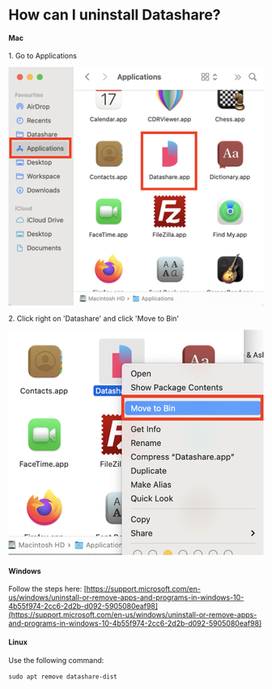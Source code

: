 # How can I uninstall Datashare?

#### Mac

&#x20;1\. Go to Applications

![](<../../../.gitbook/assets/Screenshot 2021-10-26 at 09.16.08.png>)

&#x20;2\. Click right on 'Datashare' and click 'Move to Bin'

![](<../../../.gitbook/assets/Screenshot 2021-10-26 at 09.17.06.png>)

#### Windows

Follow the steps here: [https://support.microsoft.com/en-us/windows/uninstall-or-remove-apps-and-programs-in-windows-10-4b55f974-2cc6-2d2b-d092-5905080eaf98](https://support.microsoft.com/en-us/windows/uninstall-or-remove-apps-and-programs-in-windows-10-4b55f974-2cc6-2d2b-d092-5905080eaf98)

#### Linux

Use the following command:&#x20;

`sudo apt remove datashare-dist`
